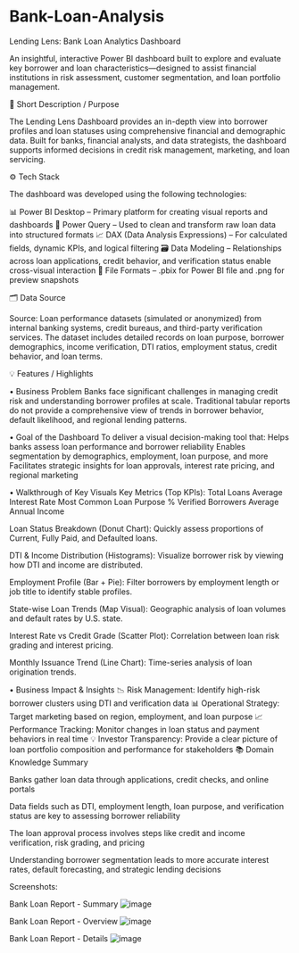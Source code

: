 # Bank-Loan-Analysis


Lending Lens: Bank Loan Analytics Dashboard

An insightful, interactive Power BI dashboard built to explore and evaluate key borrower and loan characteristics—designed to assist financial institutions in risk assessment, customer segmentation, and loan portfolio management.




📌 Short Description / Purpose

The Lending Lens Dashboard provides an in-depth view into borrower profiles and loan statuses using comprehensive financial and demographic data. Built for banks, financial analysts, and data strategists, the dashboard supports informed decisions in credit risk management, marketing, and loan servicing.




⚙️ Tech Stack

The dashboard was developed using the following technologies:

📊 Power BI Desktop – Primary platform for creating visual reports and dashboards
🔄 Power Query – Used to clean and transform raw loan data into structured formats
📈 DAX (Data Analysis Expressions) – For calculated fields, dynamic KPIs, and logical filtering
🗃 Data Modeling – Relationships across loan applications, credit behavior, and verification status enable cross-visual interaction
📁 File Formats – .pbix for Power BI file and .png for preview snapshots



🗂 Data Source

Source: Loan performance datasets (simulated or anonymized) from internal banking systems, credit bureaus, and third-party verification services.
The dataset includes detailed records on loan purpose, borrower demographics, income verification, DTI ratios, employment status, credit behavior, and loan terms.



💡 Features / Highlights

• Business Problem
Banks face significant challenges in managing credit risk and understanding borrower profiles at scale. Traditional tabular reports do not provide a comprehensive view of trends in borrower behavior, default likelihood, and regional lending patterns.

• Goal of the Dashboard
To deliver a visual decision-making tool that:
Helps banks assess loan performance and borrower reliability
Enables segmentation by demographics, employment, loan purpose, and more
Facilitates strategic insights for loan approvals, interest rate pricing, and regional marketing

• Walkthrough of Key Visuals
Key Metrics (Top KPIs):
Total Loans
Average Interest Rate
Most Common Loan Purpose
% Verified Borrowers
Average Annual Income

Loan Status Breakdown (Donut Chart):
Quickly assess proportions of Current, Fully Paid, and Defaulted loans.

DTI & Income Distribution (Histograms):
Visualize borrower risk by viewing how DTI and income are distributed.

Employment Profile (Bar + Pie):
Filter borrowers by employment length or job title to identify stable profiles.

State-wise Loan Trends (Map Visual):
Geographic analysis of loan volumes and default rates by U.S. state.

Interest Rate vs Credit Grade (Scatter Plot):
Correlation between loan risk grading and interest pricing.

Monthly Issuance Trend (Line Chart):
Time-series analysis of loan origination trends.



• Business Impact & Insights
📉 Risk Management: Identify high-risk borrower clusters using DTI and verification data
📊 Operational Strategy: Target marketing based on region, employment, and loan purpose
📈 Performance Tracking: Monitor changes in loan status and payment behaviors in real time
💡 Investor Transparency: Provide a clear picture of loan portfolio composition and performance for stakeholders
📚 Domain Knowledge Summary

Banks gather loan data through applications, credit checks, and online portals

Data fields such as DTI, employment length, loan purpose, and verification status are key to assessing borrower reliability

The loan approval process involves steps like credit and income verification, risk grading, and pricing

Understanding borrower segmentation leads to more accurate interest rates, default forecasting, and strategic lending decisions



Screenshots:

Bank Loan Report - Summary
![image](https://github.com/user-attachments/assets/306c6599-53ec-4379-8541-848abf15d614)




Bank Loan Report - Overview
![image](https://github.com/user-attachments/assets/8d66d360-6666-4c7c-9355-4da6cdc0da13)




Bank Loan Report - Details
![image](https://github.com/user-attachments/assets/fddbf84e-1c4d-47f4-93e2-c41ba387dbf0)



